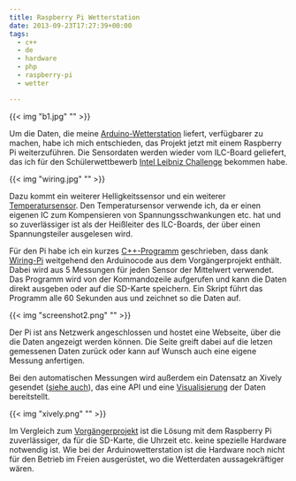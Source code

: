```yaml
---
title: Raspberry Pi Wetterstation
date: 2013-09-23T17:27:39+00:00
tags:
  - c++
  - de
  - hardware
  - php
  - raspberry-pi
  - wetter

---
```


{{< img "b1.jpg" "" >}}

 Um die Daten, die meine <a href="http://marian42.de/?p=8">Arduino-Wetterstation</a> liefert, verfügbarer zu machen, habe ich mich entschieden, das Projekt jetzt mit einem Raspberry Pi weiterzuführen. Die Sensordaten werden wieder vom ILC-Board geliefert, das ich für den Schülerwettbewerb <a href="http://www.intel-leibniz-challenge.de/">Intel Leibniz Challenge</a> bekommen habe.

<!--more-->

{{< img "wiring.jpg" "" >}}

Dazu kommt ein weiterer Helligkeitssensor und ein weiterer [Temperatursensor][1]. Den Temperatursensor verwende ich, da er einen eigenen IC zum Kompensieren von Spannungsschwankungen etc. hat und so zuverlässiger ist als der Heißleiter des ILC-Boards, der über einen Spannungsteiler ausgelesen wird.

Für den Pi habe ich ein kurzes <a href="http://pi.marian42.de/wetter/ilc.cpp" target="_blank">C++-Programm</a> geschrieben, dass dank <a href="http://wiringpi.com/" target="_blank">Wiring-Pi</a> weitgehend den Arduinocode aus dem Vorgängerprojekt enthält. Dabei wird aus 5 Messungen für jeden Sensor der Mittelwert verwendet. Das Programm wird von der Kommandozeile aufgerufen und kann die Daten direkt ausgeben oder auf die SD-Karte speichern. Ein Skript führt das Programm alle 60 Sekunden aus und zeichnet so die Daten auf.

{{< img "screenshot2.png" "" >}}

Der Pi ist ans Netzwerk angeschlossen und hostet eine Webseite, über die die Daten angezeigt werden können. Die Seite greift dabei auf die letzen gemessenen Daten zurück oder kann auf Wunsch auch eine eigene Messung anfertigen.

Bei den automatischen Messungen wird außerdem ein Datensatz an Xively gesendet ([siehe auch][5]), das eine API und eine [Visualisierung][6] der Daten bereitstellt.

{{< img "xively.png" "" >}}

Im Vergleich zum [Vorgängerprojekt][7] ist die Lösung mit dem Raspberry Pi zuverlässiger, da für die SD-Karte, die Uhrzeit etc. keine spezielle Hardware notwendig ist. Wie bei der Arduinowetterstation ist die Hardware noch nicht für den Betrieb im Freien ausgerüstet, wo die Wetterdaten aussagekräftiger wären.

 [1]: https://www.adafruit.com/products/374
 [5]: http://marian42.de/?p=67
 [6]: https://xively.com/feeds/200231797
 [7]: http://marian42.de/?p=8
